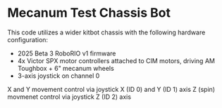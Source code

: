 # Mecanum Test Chassis Bot

This code utilizes a wider kitbot chassis with the following hardware configuration:
  * 2025 Beta 3 RoboRIO v1 firmware
  * 4x Victor SPX motor controllers attached to CIM motors, driving AM Toughbox + 6" mecanum wheels
  * 3-axis joystick on channel 0

X and Y movement control via joystick X (ID 0) and Y (ID 1) axis
Z (spin) movmenet control via joystick Z (ID 2) axis
